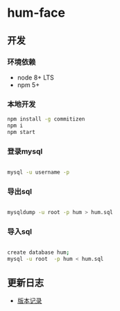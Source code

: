 # hum-face

## 开发

### 环境依赖

- node 8+ LTS
- npm 5+

### 本地开发

```bash
npm install -g commitizen
npm i
npm start
```

### 登录mysql

```bash

mysql -u username -p

```

### 导出sql

```bash

mysqldump -u root -p hum > hum.sql

```

### 导入sql

```bash

create database hum;
mysql -u root  -p hum < hum.sql

```

## 更新日志

- [版本记录](./CHANGELOG.md)
